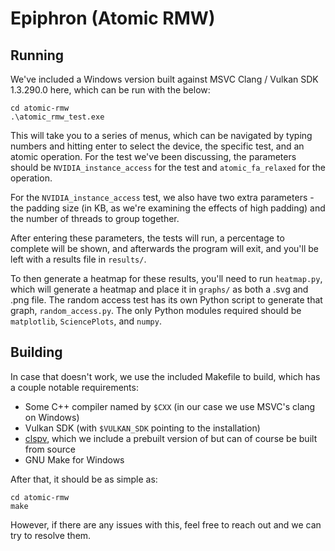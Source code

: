# Epiphron (Atomic RMW)

## Running

We've included a Windows version built against MSVC Clang / Vulkan SDK 1.3.290.0 here, which can be run with the below:

```
cd atomic-rmw
.\atomic_rmw_test.exe
```

This will take you to a series of menus, which can be navigated by typing numbers and hitting enter to select the device, the specific test, and an atomic operation. For the test we've been discussing, the parameters should be `NVIDIA_instance_access` for the test and `atomic_fa_relaxed` for the operation. 

For the `NVIDIA_instance_access` test, we also have two extra parameters - the padding size (in KB, as we're examining the effects of high padding) and the number of threads to group together.

After entering these parameters, the tests will run, a percentage to complete will be shown, and afterwards the program will exit, and you'll be left with a results file in `results/`.

To then generate a heatmap for these results, you'll need to run `heatmap.py`, which will generate a heatmap and place it in `graphs/` as both a .svg and .png file. The random access test has its own Python script to generate that graph, `random_access.py`. The only Python modules required should be `matplotlib`, `SciencePlots`, and `numpy`.

## Building

In case that doesn't work, we use the included Makefile to build, which has a couple notable requirements:

- Some C++ compiler named by `$CXX` (in our case we use MSVC's clang on Windows)
- Vulkan SDK (with `$VULKAN_SDK` pointing to the installation)
- [clspv](https://github.com/google/clspv), which we include a prebuilt version of but can of course be built from source
- GNU Make for Windows

After that, it should be as simple as:

```
cd atomic-rmw
make
```

However, if there are any issues with this, feel free to reach out and we can try to resolve them.
